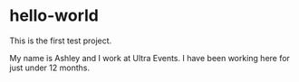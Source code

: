 # hello-world
This is the first test project.

My name is Ashley and I work at Ultra Events. I have been working here for just under 12 months.
